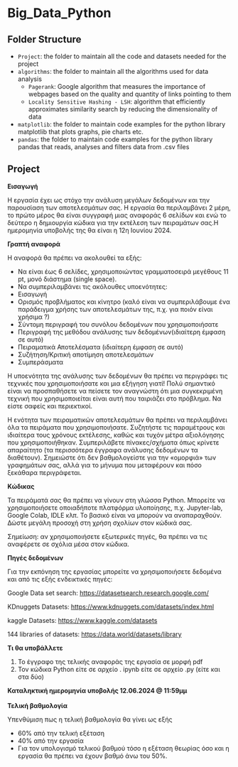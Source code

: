 # Big_Data_Python

## Folder Structure

- `Project`: the folder to maintain all the code and datasets needed for the project
- `algorithms`: the folder to maintain all the algorithms used for data analysis
  - `Pagerank`: Google algorithm that measures the importance of webpages based on the quality and quantity of links pointing to them
  - `Locality Sensitive Hashing - LSH`: algorithm that efficiently approximates similarity search by reducing the dimensionality of data
- `matplotlib`: the folder to maintain code examples for the python library matplotlib that plots graphs, pie charts etc.
- `pandas`: the folder to maintain code examples for the python library pandas that reads, analyses and filters data from .csv files

## Project 
**Εισαγωγή**

Η εργασία έχει ως στόχο την ανάλυση μεγάλων δεδομένων και την παρουσίαση των αποτελεσμάτων σας. Η εργασία θα περιλαμβάνει 2 μέρη, το πρώτο μέρος θα είναι συγγραφή μιας αναφοράς 6 σελίδων και ενώ το δεύτερο η δημιουργία κώδικα για την εκτέλεση των πειραμάτων σας.Η ημερομηνία υποβολής της θα είναι η 12η Ιουνίου 2024.

**Γραπτή αναφορά**

Η αναφορά θα πρέπει να ακολουθεί τα εξής:

- Να είναι έως 6 σελίδες, χρησιμοποιώντας γραμματοσειρά μεγέθους 11 pt, μονό διάστημα (single space).
- Να συμπεριλαμβάνει τις ακόλουθες υποενότητες:
- Εισαγωγή
- Ορισμός προβλήματος και κίνητρο (καλό είναι να συμπεριλάβουμε ένα παράδειγμα χρήσης των αποτελεσμάτων της, π.χ. για ποιόν είναι χρήσιμα ?)
- Σύντομη περιγραφή του συνόλου δεδομένων που χρησιμοποιήσατε
- Περιγραφή της μεθόδου ανάλυσης των δεδομένων(ιδιαίτερη έμφαση σε αυτό)
- Πειραματικά Αποτελέσματα (ιδιαίτερη έμφαση σε αυτό)
- Συζήτηση/Κριτική αποτίμηση αποτελεσμάτων
- Συμπεράσματα

Η υποενότητα της ανάλυσης των δεδομένων θα πρέπει να περιγράφει τις τεχνικές που χρησιμοποιήσατε και μια εξήγηση γιατί! Πολύ σημαντικό είναι να προσπαθήσετε να πείσετε τον αναγνώστη ότι μια συγκεκριμένη τεχνική που χρησιμοποιείται είναι αυτή που ταιριάζει στο πρόβλημα. Να είστε σαφείς και περιεκτικοί.

Η ενότητα των πειραματικών αποτελεσμάτων θα πρέπει να περιλαμβάνει όλα τα πειράματα που χρησιμοποιήσατε. Συζητήστε τις παραμέτρους και ιδιαίτερα τους χρόνους εκτέλεσης, καθώς και τυχόν μέτρα αξιολόγησης που χρησιμοποιήθηκαν. Συμπεριλάβετε πίνακες/σχήματα όπως κρίνετε απαραίτητο (τα περισσότερα έγγραφα ανάλυσης δεδομένων τα διαθέτουν). Σημειώστε ότι δεν βαθμολογείστε για την «ομορφιά» των γραφημάτων σας, αλλά για το μήνυμα που μεταφέρουν και πόσο ξεκάθαρα περιγράφεται.

**Κώδικας**

Τα πειράματά σας θα πρέπει να γίνουν στη γλώσσα Python. Μπορείτε να χρησιμοποιήσετε οποιαδήποτε πλατφόρμα υλοποίησης, π.χ. Jupyter-lab, Google Colab, IDLE κλπ. Το βασικό είναι να μπορούν να αναπαραχθούν. Δώστε μεγάλη προσοχή στη χρήση σχολίων στον κώδικά σας.

Σημείωση: αν χρησιμοποιήσετε εξωτερικές πηγές, θα πρέπει να τις αναφέρετε σε σχόλια μέσα στον κώδικα.

**Πηγές δεδομένων**

Για την εκπόνηση της εργασίας μπορείτε να χρησιμοποιήσετε δεδομένα και από τις εξής ενδεικτικές πηγές:

Google Data set search:  https://datasetsearch.research.google.com/ 

KDnuggets Datasets:  https://www.kdnuggets.com/datasets/index.html 

kaggle Datasets:  https://www.kaggle.com/datasets 

144 libraries of datasets:  https://data.world/datasets/library 

**Τι θα υποβάλλετε**

1. Το έγγραφο της τελικής αναφοράς της εργασία σε μορφή pdf
1. Τον κώδικα Python είτε σε αρχείο . ipynb είτε σε αρχείο .py (είτε και στα δύο)

**Καταληκτική ημερομηνία υποβολής 12.06.2024 @ 11:59μμ** <br><br>
**Τελική βαθμολογία**

Υπενθύμιση πως η τελική βαθμολογία θα γίνει ως εξής

- 60% από την τελική εξέταση
- 40% από την εργασία
- Για τον υπολογισμό τελικού βαθμού τόσο η εξέταση θεωρίας όσο και η εργασία θα πρέπει να έχουν βαθμό άνω του 50%.
